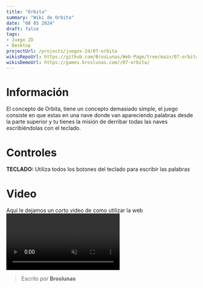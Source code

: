 ```yaml
---
title: "Orbita"
summary: "Wiki de Orbita"
date: "08 05 2024"
draft: false
tags:
- Juego 2D
- Desktop
projectUrl: /projects/juegos-2d/07-orbita
wikisRepoUrl: https://github.com/BrosLunas/Web-Page/tree/main/07-orbita/
wikisDemoUrl: https://games.broslunas.com//07-orbita/
---
```

# Información
El concepto de Orbita, tiene un concepto demasiado simple, el juego consiste en que estas en una nave donde van apareciendo palabras desde la parte superior y tu tienes la misión de derribar todas las naves escribiéndolas con el teclado.

# Controles
<b>TECLADO:</b> Utiliza todos los botones del teclado para escribir las palabras <br>

# Video
Aquí le dejamos un corto video de como utilizar la web
<video class="container video" controls muted>
    <source src="https://assets.broslunas.com/gameplay/orbita.mp4" type="video/mp4">
</video>

> Escrito por **Broslunas**
